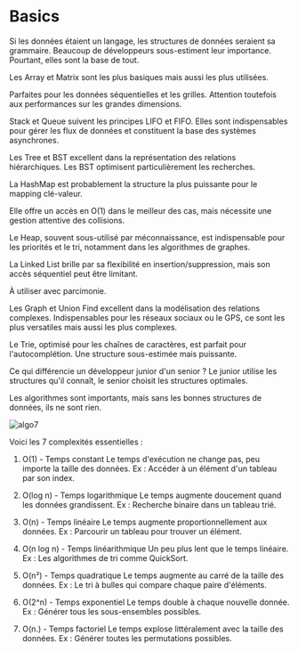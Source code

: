# Basics 

Si les données étaient un langage, les structures de données seraient sa grammaire. Beaucoup de développeurs sous-estiment leur importance.
Pourtant, elles sont la base de tout.

Les Array et Matrix sont les plus basiques mais aussi les plus utilisées.

Parfaites pour les données séquentielles et les grilles. Attention toutefois aux performances sur les grandes dimensions.

Stack et Queue suivent les principes LIFO et FIFO. Elles sont indispensables pour gérer les flux de données et constituent la base des systèmes asynchrones.

Les Tree et BST excellent dans la représentation des relations hiérarchiques. Les BST optimisent particulièrement les recherches.

La HashMap est probablement la structure la plus puissante pour le mapping clé-valeur.

Elle offre un accès en O(1) dans le meilleur des cas, mais nécessite une gestion attentive des collisions.

Le Heap, souvent sous-utilisé par méconnaissance, est indispensable pour les priorités et le tri, notamment dans les algorithmes de graphes.

La Linked List brille par sa flexibilité en insertion/suppression, mais son accès séquentiel peut être limitant.

À utiliser avec parcimonie.

Les Graph et Union Find excellent dans la modélisation des relations complexes. Indispensables pour les réseaux sociaux ou le GPS, ce sont les plus versatiles mais aussi les plus complexes.

Le Trie, optimisé pour les chaînes de caractères, est parfait pour l'autocomplétion. Une structure sous-estimée mais puissante.

Ce qui différencie un développeur junior d'un senior ?
Le junior utilise les structures qu'il connaît, le senior choisit les structures optimales.

Les algorithmes sont importants, mais sans les bonnes structures de données, ils ne sont rien.


![algo7](https://github.com/user-attachments/assets/dfcd0fdd-92bc-40a5-996b-b09f05a541a6)

Voici les 7 complexités essentielles :

1. O(1) - Temps constant
Le temps d'exécution ne change pas, peu importe la taille des données.
Ex : Accéder à un élément d'un tableau par son index.

2. O(log n) - Temps logarithmique
Le temps augmente doucement quand les données grandissent.
Ex : Recherche binaire dans un tableau trié.

3. O(n) - Temps linéaire
Le temps augmente proportionnellement aux données.
Ex : Parcourir un tableau pour trouver un élément.

4. O(n log n) - Temps linéarithmique
Un peu plus lent que le temps linéaire.
Ex : Les algorithmes de tri comme QuickSort.

5. O(n²) - Temps quadratique
Le temps augmente au carré de la taille des données.
Ex : Le tri à bulles qui compare chaque paire d'éléments.

6. O(2^n) - Temps exponentiel
Le temps double à chaque nouvelle donnée.
Ex : Générer tous les sous-ensembles possibles.

7. O(n.) - Temps factoriel
Le temps explose littéralement avec la taille des données.
Ex : Générer toutes les permutations possibles.

